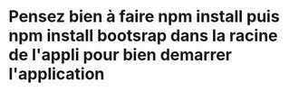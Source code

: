 # Pensez bien à faire npm install puis npm install bootsrap dans la racine de l'appli pour bien demarrer l'application
